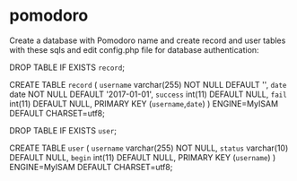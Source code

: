 # pomodoro

Create a database with Pomodoro name and create record and user tables 
with these sqls and edit config.php file for database authentication: 

DROP TABLE IF EXISTS `record`;

CREATE TABLE `record` (
  `username` varchar(255) NOT NULL DEFAULT '',
  `date` date NOT NULL DEFAULT '2017-01-01',
  `success` int(11) DEFAULT NULL,
  `fail` int(11) DEFAULT NULL,
  PRIMARY KEY (`username`,`date`)
) ENGINE=MyISAM DEFAULT CHARSET=utf8;

DROP TABLE IF EXISTS `user`;

CREATE TABLE `user` (
  `username` varchar(255) NOT NULL,
  `status` varchar(10) DEFAULT NULL,
  `begin` int(11) DEFAULT NULL,
  PRIMARY KEY (`username`)
) ENGINE=MyISAM DEFAULT CHARSET=utf8;
